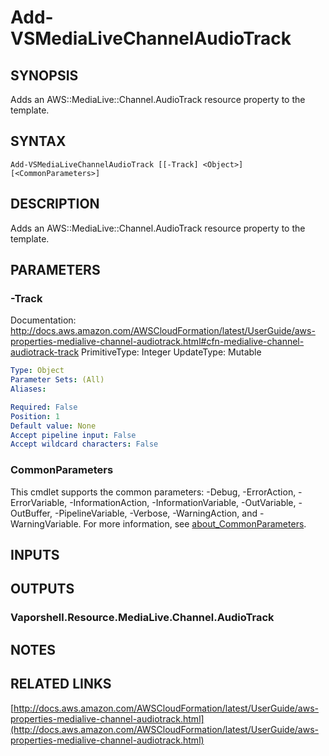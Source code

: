 # Add-VSMediaLiveChannelAudioTrack

## SYNOPSIS
Adds an AWS::MediaLive::Channel.AudioTrack resource property to the template.

## SYNTAX

```
Add-VSMediaLiveChannelAudioTrack [[-Track] <Object>] [<CommonParameters>]
```

## DESCRIPTION
Adds an AWS::MediaLive::Channel.AudioTrack resource property to the template.

## PARAMETERS

### -Track
Documentation: http://docs.aws.amazon.com/AWSCloudFormation/latest/UserGuide/aws-properties-medialive-channel-audiotrack.html#cfn-medialive-channel-audiotrack-track
PrimitiveType: Integer
UpdateType: Mutable

```yaml
Type: Object
Parameter Sets: (All)
Aliases:

Required: False
Position: 1
Default value: None
Accept pipeline input: False
Accept wildcard characters: False
```

### CommonParameters
This cmdlet supports the common parameters: -Debug, -ErrorAction, -ErrorVariable, -InformationAction, -InformationVariable, -OutVariable, -OutBuffer, -PipelineVariable, -Verbose, -WarningAction, and -WarningVariable. For more information, see [about_CommonParameters](http://go.microsoft.com/fwlink/?LinkID=113216).

## INPUTS

## OUTPUTS

### Vaporshell.Resource.MediaLive.Channel.AudioTrack
## NOTES

## RELATED LINKS

[http://docs.aws.amazon.com/AWSCloudFormation/latest/UserGuide/aws-properties-medialive-channel-audiotrack.html](http://docs.aws.amazon.com/AWSCloudFormation/latest/UserGuide/aws-properties-medialive-channel-audiotrack.html)

